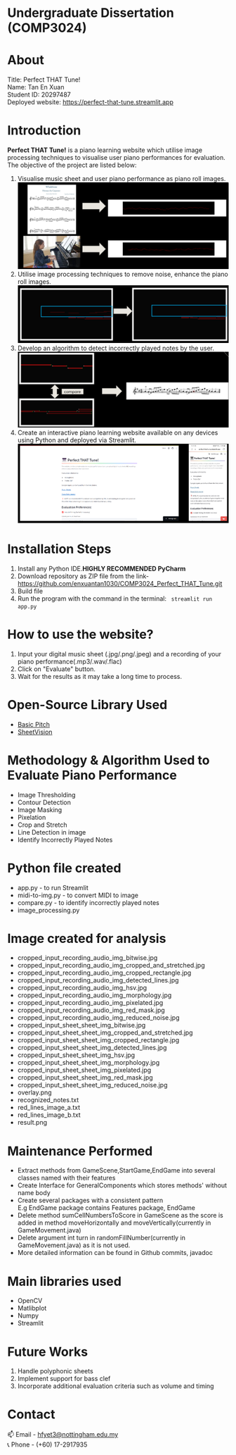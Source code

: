 # Undergraduate Dissertation (COMP3024)

# About
Title: Perfect THAT Tune!</br>
Name: Tan En Xuan</br>
Student ID: 20297487</br>
Deployed website: https://perfect-that-tune.streamlit.app

# Introduction
**Perfect THAT Tune!** is a  piano learning website which utilise image processing techniques to visualise user piano performances for evaluation.</br>
The objective of the project are listed below:
1.	Visualise music sheet and user piano performance as piano roll images.
![img.png](img.png)
2. Utilise image processing techniques to remove noise, enhance the piano roll images.
![img_1.png](img_1.png)
3. Develop an algorithm to detect incorrectly played notes by the user.
![img_2.png](img_2.png)
4. Create an interactive piano learning website available on any devices using Python and deployed via Streamlit.
![img_3.png](img_3.png)

# Installation Steps
1. Install any Python IDE.**HIGHLY RECOMMENDED PyCharm**</br>
2. Download repository as ZIP file from the link- https://github.com/enxuantan1030/COMP3024_Perfect_THAT_Tune.git </br>
3. Build file
4. Run the program with the command in the terminal: ``` streamlit run app.py```

# How to use the website?
1. Input your digital music sheet (.jpg/.png/.jpeg) and a recording of your piano performance(.mp3/.wav/.flac)
2. Click on "Evaluate" button.
3. Wait for the results as it may take a long time to process.

# Open-Source Library Used
- [Basic Pitch](https://github.com/spotify/basic-pitch) 
- [SheetVision](https://github.com/cal-pratt/SheetVision)

# Methodology & Algorithm Used to Evaluate Piano Performance
- Image Thresholding
- Contour Detection
- Image Masking
- Pixelation
- Crop and Stretch
- Line Detection in image
- Identify Incorrectly Played Notes

# Python file created
- app.py - to run Streamlit
- midi-to-img.py - to convert MIDI to image
- compare.py - to identify incorrectly played notes
- image_processing.py

# Image created for analysis
- cropped_input_recording_audio_img_bitwise.jpg
- cropped_input_recording_audio_img_cropped_and_stretched.jpg
- cropped_input_recording_audio_img_cropped_rectangle.jpg
- cropped_input_recording_audio_img_detected_lines.jpg
- cropped_input_recording_audio_img_hsv.jpg
- cropped_input_recording_audio_img_morphology.jpg
- cropped_input_recording_audio_img_pixelated.jpg
- cropped_input_recording_audio_img_red_mask.jpg
- cropped_input_recording_audio_img_reduced_noise.jpg
- cropped_input_sheet_sheet_img_bitwise.jpg
- cropped_input_sheet_sheet_img_cropped_and_stretched.jpg
- cropped_input_sheet_sheet_img_cropped_rectangle.jpg
- cropped_input_sheet_sheet_img_detected_lines.jpg
- cropped_input_sheet_sheet_img_hsv.jpg
- cropped_input_sheet_sheet_img_morphology.jpg
- cropped_input_sheet_sheet_img_pixelated.jpg
- cropped_input_sheet_sheet_img_red_mask.jpg
- cropped_input_sheet_sheet_img_reduced_noise.jpg
- overlay.png
- recognized_notes.txt
- red_lines_image_a.txt
- red_lines_image_b.txt
- result.png

# Maintenance Performed
- Extract methods from GameScene,StartGame,EndGame into several classes named with their features
- Create Interface for GeneralComponents which stores methods' without name body
- Create several packages with a consistent pattern</br>E.g EndGame package contains Features package, EndGame
- Delete method sumCellNumbersToScore in GameScene as the score is added in method moveHorizontally and moveVertically(currently in GameMovement.java)
- Delete argument int turn in randomFillNumber(currently in GameMovement.java) as it is not used.
- More detailed information can be found in Github commits, javadoc


# Main libraries used
- OpenCV
- Matlibplot
- Numpy
- Streamlit

# Future Works
1. Handle polyphonic sheets
2. Implement support for bass clef 
3. Incorporate additional evaluation criteria such as volume and timing

# Contact
:mailbox: Email - hfyet3@nottingham.edu.my</br>
:telephone_receiver: Phone - (+60) 17-2917935</br>
